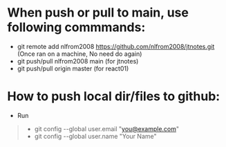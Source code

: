 # When push or pull to main, use following commmands:
- git remote add nlfrom2008 https://github.com/nlfrom2008/jtnotes.git (Once ran on a machine, No need do again) 
- git push/pull nlfrom2008 main (for jtnotes)
- git push/pull origin master (for react01)

# How to push local dir/files to github:
- Run
> - git config --global user.email "you@example.com"
> - git config --global user.name "Your Name"